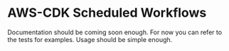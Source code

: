 # AWS-CDK Scheduled Workflows 

Documentation should be coming soon enough. For now you can refer to the tests for examples. Usage should be simple enough.
